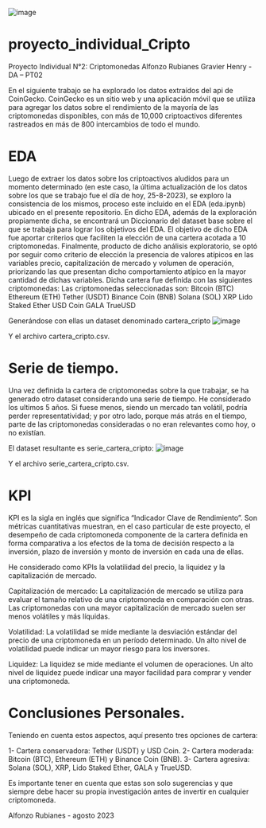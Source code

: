 ![image](https://github.com/Fonzorg/proyecto_individual_Cripto/assets/108815192/bf8a04cb-34c5-411f-9ce9-3d121ab9ab66)

# proyecto_individual_Cripto
Proyecto Individual N°2: Criptomonedas
Alfonzo Rubianes Gravier
Henry - DA – PT02

En el siguiente trabajo se ha explorado los datos extraídos del api de CoinGecko. 
CoinGecko es un sitio web y una aplicación móvil que se utiliza para agregar los datos sobre el rendimiento de la mayoría de las criptomonedas disponibles, con más de 10,000 criptoactivos diferentes rastreados en más de 800 intercambios de todo el mundo.
# EDA
Luego de extraer los datos sobre los criptoactivos aludidos para un momento determinado (en este caso, la última actualización de los datos sobre los que se trabajo fue el día de hoy, 25-8-2023), se exploro la consistencia de los mismos, proceso este incluido en el EDA (eda.ipynb) ubicado en el presente repositorio. En dicho EDA, además de la exploración propiamente dicha, se encontrará un Diccionario del dataset base sobre el que se trabaja para lograr los objetivos del EDA.
El objetivo de dicho EDA fue aportar criterios que faciliten la elección de una cartera acotada a 10 criptomonedas.
Finalmente, producto de dicho análisis exploratorio, se optó por seguir como criterio de elección la presencia de valores atípicos en las variables precio, capitalización de mercado y volumen de operación, priorizando las que presentan dicho comportamiento atípico en la mayor cantidad de dichas variables.
Dicha cartera fue definida con las siguientes criptomonedas:
Las criptomonedas seleccionadas son:
Bitcoin (BTC)
Ethereum (ETH)
Tether (USDT)
Binance Coin (BNB)
Solana (SOL)
XRP
Lido Staked Ether
USD Coin
GALA
TrueUSD

Generándose con ellas un dataset denominado cartera_cripto
 ![image](https://github.com/Fonzorg/proyecto_individual_Cripto/assets/108815192/c175dc79-282d-4159-98f5-0216f91b6f32)


Y el archivo cartera_cripto.csv.

# Serie de tiempo.
Una vez definida la cartera de criptomonedas sobre la que trabajar, se ha generado otro dataset considerando una serie de tiempo. 
He considerado los ultimos 5 años. 
Si fuese menos, siendo un mercado tan volátil, podría perder representatividad; y por otro lado, porque más atrás en el tiempo, parte de las criptomonedas consideradas o no eran relevantes como hoy, o no existían.

El dataset resultante es serie_cartera_cripto:
 ![image](https://github.com/Fonzorg/proyecto_individual_Cripto/assets/108815192/6b301583-55fd-4fbc-be74-b9b592749135)


Y el archivo serie_cartera_cripto.csv.

# KPI
KPI es la sigla en inglés que significa “Indicador Clave de Rendimiento”. 
Son métricas cuantitativas muestran, en el caso particular de este proyecto, el desempeño de cada criptomoneda componente de la cartera definida en forma comparativa a los efectos de la toma de decisión respecto a la inversión, plazo de inversión y monto de inversión en cada una de ellas.

He considerado como KPIs la volatilidad del precio, la liquidez y la capitalización de mercado. 

Capitalización de mercado: La capitalización de mercado se utiliza para evaluar el tamaño relativo de una criptomoneda en comparación con otras. Las criptomonedas con una mayor capitalización de mercado suelen ser menos volátiles y más líquidas.

Volatilidad: La volatilidad se mide mediante la desviación estándar del precio de una criptomoneda en un período determinado. Un alto nivel de volatilidad puede indicar un mayor riesgo para los inversores.

Liquidez: La liquidez se mide mediante el volumen de operaciones. Un alto nivel de liquidez puede indicar una mayor facilidad para comprar y vender una criptomoneda.

# Conclusiones Personales.

Teniendo en cuenta estos aspectos, aquí presento tres opciones de cartera:

1-	Cartera conservadora: Tether (USDT) y USD Coin.
2-	Cartera moderada: Bitcoin (BTC), Ethereum (ETH) y Binance Coin (BNB).
3-	Cartera agresiva: Solana (SOL), XRP, Lido Staked Ether, GALA y TrueUSD.

Es importante tener en cuenta que estas son solo sugerencias y que siempre debe hacer su propia investigación antes de invertir en cualquier criptomoneda.

Alfonzo Rubianes - agosto 2023

